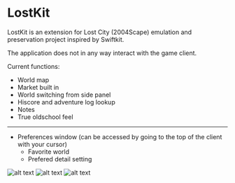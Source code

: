 # LostKit

LostKit is an extension for Lost City (2004Scape) emulation and preservation project inspired by Swiftkit.

The application does not in any way interact with the game client.

Current functions:

* World map
* Market built in
* World switching from side panel
* Hiscore and adventure log lookup
* Notes
* True oldschool feel

___

* Preferences window (can be accessed by going to the top of the client with your cursor)
    - Favorite world
    - Prefered detail setting

![alt text](image-1.png)
![alt text](blob:https://imgur.com/0a18e89f-a0b2-41f7-aa81-c680fa1efaa5)
![alt text](image-3.png)
